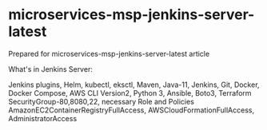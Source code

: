 # microservices-msp-jenkins-server-latest
Prepared for microservices-msp-jenkins-server-latest article

What's in Jenkins Server:

Jenkins plugins,
Helm,
kubectl,
eksctl,
Maven,
Java-11,
Jenkins,
Git,
Docker,
Docker Compose,
AWS CLI Version2,
Python 3,
Ansible,
Boto3,
Terraform
SecurityGroup-80,8080,22,
necessary Role and Policies
AmazonEC2ContainerRegistryFullAccess, 
AWSCloudFormationFullAccess, 
AdministratorAccess
